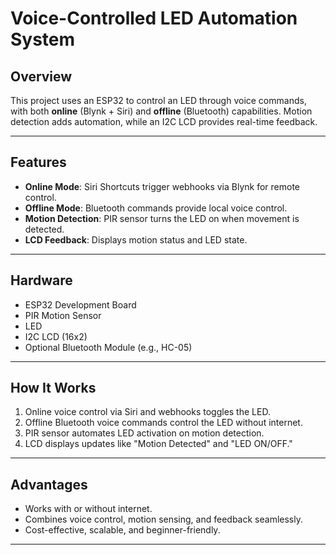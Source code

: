 # **Voice-Controlled LED Automation System**

## **Overview**
This project uses an ESP32 to control an LED through voice commands, with both **online** (Blynk + Siri) and **offline** (Bluetooth) capabilities. Motion detection adds automation, while an I2C LCD provides real-time feedback.

---

## **Features**
- **Online Mode**: Siri Shortcuts trigger webhooks via Blynk for remote control.
- **Offline Mode**: Bluetooth commands provide local voice control.
- **Motion Detection**: PIR sensor turns the LED on when movement is detected.
- **LCD Feedback**: Displays motion status and LED state.

---

## **Hardware**
- ESP32 Development Board  
- PIR Motion Sensor  
- LED  
- I2C LCD (16x2)  
- Optional Bluetooth Module (e.g., HC-05)

---

## **How It Works**
1. Online voice control via Siri and webhooks toggles the LED.
2. Offline Bluetooth voice commands control the LED without internet.
3. PIR sensor automates LED activation on motion detection.
4. LCD displays updates like "Motion Detected" and "LED ON/OFF."

---

## **Advantages**
- Works with or without internet.  
- Combines voice control, motion sensing, and feedback seamlessly.  
- Cost-effective, scalable, and beginner-friendly.

---
